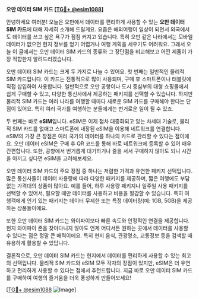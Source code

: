 **오만 데이터 SIM 카드 [[TG💪+ @esim1088](https://t.me/s/esim1088)]**

안녕하세요 여러분! 오늘은 오만에서 데이터를 편리하게 사용할 수 있는 **오만 데이터 SIM 카드**에 대해 자세히 소개해 드릴게요. 요즘은 해외여행이 일상이 되면서 외국에서도 데이터를 쓰고 싶은 욕구가 점점 커지고 있습니다. 특히 오만 같은 나라에서는 모바일 데이터가 없으면 현지 정보를 얻기 어렵거나 여행 계획을 세우기도 어려워요. 그래서 오늘 이 글에서는 오만 데이터 SIM 카드의 종류와 그 장단점을 비교해보고 어떤 제품이 가장 적합한지 알려드리겠습니다.

오만 데이터 SIM 카드는 크게 두 가지로 나눌 수 있어요. 첫 번째는 일반적인 물리적 SIM 카드입니다. 이 카드는 전통적으로 많이 사용되며, 구매 후 스마트폰이나 태블릿에 직접 삽입하여 사용합니다. 일반적으로 오만 공항이나 도시 중심부의 대형 쇼핑몰에서 쉽게 구매할 수 있고, 다양한 통신사에서 제공하는 패키지를 선택할 수 있습니다. 하지만 물리적 SIM 카드는 여러 나라를 여행할 때마다 새로운 SIM 카드를 구매해야 한다는 단점이 있어요. 특히 여러 국가를 여행하는 분들에게는 번거로운 일이 될 수 있죠.

두 번째는 바로 **eSIM**입니다. eSIM은 이제 점차 대중화되고 있는 차세대 기술로, 물리적 SIM 카드를 없애고 스마트폰에 내장된 eSIM을 이용해 네트워크를 연결합니다. eSIM의 가장 큰 장점은 여러 국가의 데이터를 하나의 카드로 관리할 수 있다는 점이에요. 오만 데이터 eSIM은 구매 후 QR 코드를 통해 바로 네트워크에 등록할 수 있어 매우 간편합니다. 또한, 공항에서 번거롭게 대기하거나 줄을 서서 구매하지 않아도 되니 시간을 아끼고 싶다면 eSIM을 고려해보세요.

오만 데이터 SIM 카드의 주요 장점 중 하나는 저렴한 가격과 유연한 패키지 선택입니다. 많은 통신사들이 데이터 사용량에 따라 다양한 패키지를 제공하며, 짧은 여행에도 부담 없는 가격대의 상품이 많아요. 예를 들어, 하루 사용량 패키지나 일주일 사용 패키지를 선택할 수 있어서, 필요할 때만 데이터를 사용하고 비용을 절감할 수 있습니다. 특히 여행객에게 인기 있는 패키지는 데이터 무제한 또는 특정 데이터량(예: 1GB, 5GB)을 제공하는 상품들이에요.

또한 오만 데이터 SIM 카드는 와이파이보다 빠른 속도와 안정적인 연결을 제공합니다. 현지 와이파이 존을 찾아다니지 않아도 언제 어디서든 원하는 곳에서 데이터를 사용할 수 있다는 점은 정말 큰 매력이에요. 특히 현지 음식, 관광명소, 교통정보 등을 검색할 때 유용하게 활용할 수 있답니다.

결론적으로, 오만 데이터 SIM 카드는 현지에서 데이터를 편리하게 사용할 수 있는 최고의 선택입니다. 물리적 SIM 카드와 eSIM 모두 각자의 장점이 있지만, eSIM은 더 유연하고 편리하게 사용할 수 있다는 점에서 추천드립니다. 지금 바로 오만 데이터 SIM 카드를 구매하여 여행의 즐거움을 더욱 풍성하게 만들어보세요!

[[TG💪+ @esim1088](https://t.me/s/esim1088) ![Image](https://i.postimg.cc/Y0z9fWf4/image.png)]